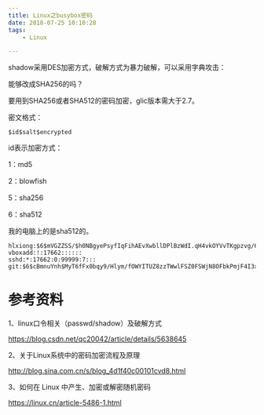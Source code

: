 ```yaml
---
title: Linux之busybox密码
date: 2018-07-25 10:10:28
tags:
	- Linux

---
```




shadow采用DES加密方式，破解方式为暴力破解，可以采用字典攻击：



能够改成SHA256的吗？

要用到SHA256或者SHA512的密码加密，glic版本需大于2.7。

密文格式：

```
$id$salt$encrypted
```

id表示加密方式：

1：md5

2：blowfish

5：sha256

6：sha512

我的电脑上的是sha512的。

```
hlxiong:$6$mVGZZSS/$h0NBgyePsyfIqFihAEvXwbllDPlBzWdI.qH4vkOYVvTKgpzvg/6fqRP.66.xcmYDWv3C.2EENZcVoH7OxDjq61:17662:0:99999:7:::
vboxadd:!:17662::::::
sshd:*:17662:0:99999:7:::
git:$6$cBmnuYnh$MyT6fFx0bqy9/Hlym/fOWYITUZ8zzTWwlFSZ0FSWjN8OFbkPmjF4I3x8twaqh23j6OD42d.kTSUMO2LZyrfUQ0:17662:0:99999:7:::
```



# 参考资料

1、linux口令相关（passwd/shadow）及破解方式

https://blog.csdn.net/qc20042/article/details/5638645

2、关于Linux系统中的密码加密流程及原理 

http://blog.sina.com.cn/s/blog_4d1f40c00101cvd8.html

3、如何在 Linux 中产生、加密或解密随机密码

https://linux.cn/article-5486-1.html

